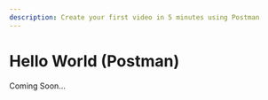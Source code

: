 ```yaml
---
description: Create your first video in 5 minutes using Postman
---
```


# Hello World \(Postman\)

Coming Soon...

